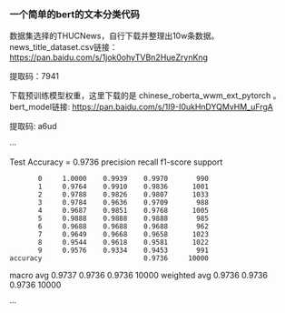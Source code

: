 ### 一个简单的bert的文本分类代码

数据集选择的THUCNews，自行下载并整理出10w条数据。news_title_dataset.csv链接：https://pan.baidu.com/s/1jok0ohyTVBn2HueZrynKng

提取码：7941

下载预训练模型权重，这里下载的是 chinese_roberta_wwm_ext_pytorch 。bert_model链接: https://pan.baidu.com/s/1I9-I0ukHnDYQMvHM_uFrgA 

提取码: a6ud


···

 Test Accuracy = 0.9736 
              precision    recall  f1-score   support

           0     1.0000    0.9939    0.9970       990
           1     0.9764    0.9910    0.9836      1001
           2     0.9788    0.9826    0.9807      1033
           3     0.9784    0.9636    0.9709       988
           4     0.9687    0.9851    0.9768      1005
           5     0.9888    0.9888    0.9888       985
           6     0.9688    0.9688    0.9688       962
           7     0.9649    0.9668    0.9658      1023
           8     0.9544    0.9618    0.9581      1022
           9     0.9576    0.9334    0.9453       991
    accuracy                         0.9736     10000
   macro avg     0.9737    0.9736    0.9736     10000
weighted avg     0.9736    0.9736    0.9736     10000

···
